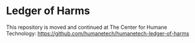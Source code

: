 # Ledger of Harms

This repository is moved and continued at The Center for Humane Technology: https://github.com/humanetech/humanetech-ledger-of-harms
